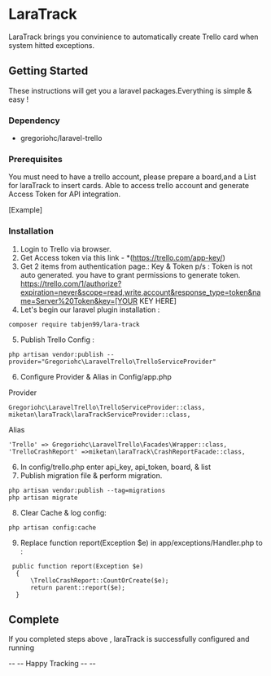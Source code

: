 # LaraTrack

LaraTrack brings you convinience to automatically create Trello card when system hitted exceptions.

## Getting Started
These instructions will get you a laravel packages.Everything is simple & easy ! 

### Dependency
* gregoriohc/laravel-trello
### Prerequisites
You must need to have a trello account, please prepare a board,and a List for laraTrack to insert cards.
Able to access trello account and generate Access Token for API integration.

[Example]

### Installation
1. Login to Trello via browser.
2. Get Access token via this link - *(https://trello.com/app-key/)
3. Get 2 items from authentication page.: Key & Token 
   p/s : Token is not auto generated. you have to grant permissions to generate token. 
   https://trello.com/1/authorize?expiration=never&scope=read,write,account&response_type=token&name=Server%20Token&key=[YOUR KEY HERE]
4. Let's begin our laravel plugin installation :
```
composer require tabjen99/lara-track
```
5. Publish Trello Config :
```
php artisan vendor:publish --provider="Gregoriohc\LaravelTrello\TrelloServiceProvider"
```
6. Configure Provider & Alias in Config/app.php

Provider
```
Gregoriohc\LaravelTrello\TrelloServiceProvider::class,
miketan\laraTrack\laraTrackServiceProvider::class,
```
Alias
```
'Trello' => Gregoriohc\LaravelTrello\Facades\Wrapper::class,
'TrelloCrashReport' =>miketan\laraTrack\CrashReportFacade::class,
```
6. In config/trello.php enter api_key, api_token, board, & list
7. Publish migration file & perform migration.
```
php artisan vendor:publish --tag=migrations 
php artisan migrate
```
8. Clear Cache & log config:
```
php artisan config:cache
```
9. Replace function report(Exception $e) in app/exceptions/Handler.php to :
```
 public function report(Exception $e)
  {
      \TrelloCrashReport::CountOrCreate($e);
      return parent::report($e);
  }
```
## Complete
If you completed steps above , laraTrack is successfully configured and running

-- -- Happy Tracking -- --
